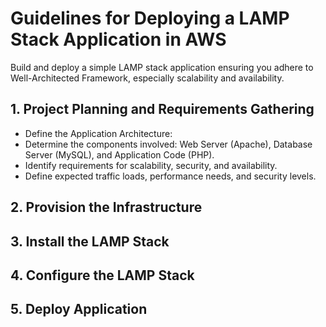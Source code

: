 #  Guidelines for Deploying a LAMP Stack Application in AWS
Build and deploy a simple LAMP stack application ensuring you adhere to Well-Architected
Framework, especially scalability and availability.
## 1. Project Planning and Requirements Gathering
- Define the Application Architecture:
- Determine the components involved: Web Server (Apache), Database Server
(MySQL), and Application Code (PHP).
- Identify requirements for scalability, security, and availability.
- Define expected traffic loads, performance needs, and security levels.

## 2. Provision the Infrastructure
## 3. Install the LAMP Stack
## 4. Configure the LAMP Stack
## 5. Deploy Application